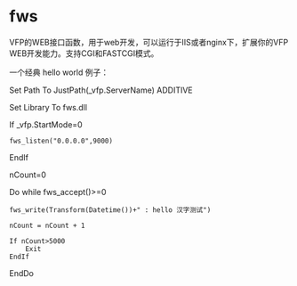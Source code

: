 # fws

VFP的WEB接口函数，用于web开发，可以运行于IIS或者nginx下，扩展你的VFP WEB开发能力。支持CGI和FASTCGI模式。

一个经典 hello world  例子：


Set Path To JustPath(_vfp.ServerName) ADDITIVE 

Set Library To  fws.dll 

If _vfp.StartMode=0

	fws_listen("0.0.0.0",9000)
	
EndIf 

nCount=0

Do while fws_accept()>=0

    fws_write(Transform(Datetime())+" : hello 汉字测试") 
    
    nCount = nCount + 1 
    
    If nCount>5000
    	Exit
    EndIf 
EndDo 
